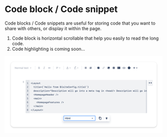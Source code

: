 # Code block / Code snippet

Code blocks / Code snippets are useful for storing code that you want to share with others, or display it within the page.

1. Code block is horizontal scrollable that help you easily to read the long code.
2. Code highlighting is coming soon...

![Code](./img/image.png)
